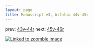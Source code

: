 ```yaml
---
layout: page
title: Manuscript e3, bifolio 44v-45r
---
```


prev: [43v-44r](../43v-44r/) next: [45v-46r](../45v-46r/)



[![Linked to zoomble image](http://www.homermultitext.org/iipsrv?IIIF=/project/homer/pyramidal/deepzoom/hmt/e3bifolio/v1/E3_44v_45r.tif/full/2000,/0/default.jpg)](http://www.homermultitext.org/ict2/?urn=urn:cite2:hmt:e3bifolio.v1:E3_44v_45r)

